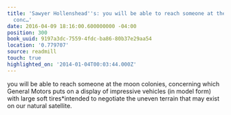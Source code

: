 ```yaml
---
title: 'Sawyer Hollenshead''s: you will be able to reach someone at the moon colonies,
  conc…'
date: 2016-04-09 18:16:00.600000000 -04:00
position: 300
book_uuid: 9197a3dc-7559-4fdc-ba86-80b37e29aa54
location: '0.779707'
source: readmill
touch: true
highlighted_on: '2014-01-04T00:03:44.000Z'
---
```


you will be able to reach someone at the moon colonies, concerning which General Motors puts on a display of impressive vehicles (in model form) with large soft tires*intended to negotiate the uneven terrain that may exist on our natural satellite.